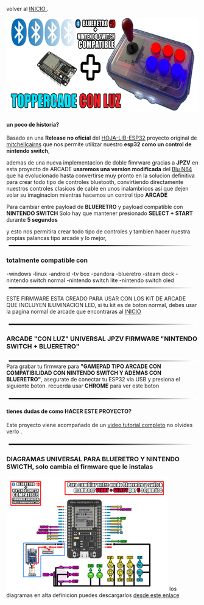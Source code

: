 
volver al [INICIO ](index.md).

<img src="imagenes/arcadeluz.png"
height="250">

#### un poco de historia?
Basado en una **Release no oficial** del [HOJA-LIB-ESP32](https://github.com/HandHeldLegend/HOJA-LIB-ESP32) proyecto original de [mitchellcairns](https://github.com/mitchellcairns) que nos permite utilizar nuestro **esp32 como un control de nintendo switch**, 

ademas de una nueva implementacion de doble fimrware gracias a **JPZV** en esta proyecto de ARCADE **usaremos una version modificada** del [Blu N64](https://github.com/JPZV/BluN64-ESP32) que ha evolucionado hasta convertirse muy pronto en la solucion definitiva para crear todo tipo de controles bluetooth, convirtiendo directamente nuestros controles clasicos de cable en unos inalambricos asi que dejen volar su imaginacion mientras hacemos un control tipo **ARCADE**

Para cambiar entre payload de **BLUERETRO** y payload compatible con **NINTENDO SWITCH** Solo hay que mantener presionado **SELECT + START** durante **5 segundos**

y esto nos permitira crear todo tipo de controles y tambien hacer nuestra propias palancas tipo arcade
y lo mejor, 
<img src="imagenes/line.png"
height="5">
### totalmente compatible con 

-windows
-linux
-android
-tv box
-pandora
-blueretro
-steam deck
-nintendo switch normal
-nintendo switch lite
-nintendo switch oled
<img src="imagenes/line.png"
height="5">

ESTE FIRMWARE ESTA CREADO PARA USAR CON LOS KIT DE ARCADE QUE INCLUYEN ILUMINACION LED, si tu kit es de boton normal, debes usar la pagina normal de arcade que encontraras al [INICIO ](index.md)

<img src="imagenes/line.png"
height="5">

### ARCADE "CON LUZ" UNIVERSAL JPZV FIRMWARE **"NINTENDO SWITCH + BLUERETRO"** 
<img src="imagenes/line.png"
height="5">
Para grabar tu firmware para **"GAMEPAD TIPO ARCADE CON COMPATIBILIDAD CON NINTENDO SWITCH Y ADEMAS CON BLUERETRO"**, asegurate de conectar tu ESP32 via USB y presiona el siguiente boton. recuerda usar **CHROME** para ver este boton



<script type="module" src="install-button.js?module"></script>
<esp-web-install-button manifest="firmware/firmware_build/ARCADE-LUZ-UNIVERSAL-JPZV/manifest.json"></esp-web-install-button>



<img src="imagenes/line.png"
height="5">


  
#### tienes dudas de como HACER ESTE PROYECTO?


Este proyecto viene acompañado de un [video tutorial completo](https://youtu.be/5mQKpUOdqcE) no olvides verlo .


<img src="imagenes/line.png"
height="5">
### DIAGRAMAS UNIVERSAL PARA BLUERETRO Y NINTENDO SWICTH, solo cambia el firmware que le instalas

<img src="imagenes/diagrama-arcade-blueretro.jpg"
height="300">
los diagramas en alta definicion puedes descargarlos [desde este enlace](https://www.mundoyakara.com/2023/03/convierte-un-topper-en-una-palanca.html)